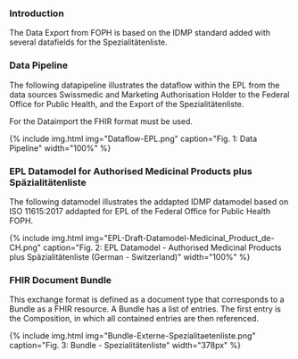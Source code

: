 ### Introduction
The Data Export from FOPH is based on the IDMP standard added with several datafields for the Spezialitätenliste. 

### Data Pipeline
The following datapipeline illustrates the dataflow within the EPL from the data sources Swissmedic and Marketing Authorisation Holder to the Federal Office for Public Health, and the Export of the Spezialitätenliste.

For the Dataimport the FHIR format must be used.

{% include img.html img="Dataflow-EPL.png" caption="Fig. 1: Data Pipeline" width="100%" %}

### EPL Datamodel for Authorised Medicinal Products plus Späzialitätenliste
The following datamodel illustrates the addapted IDMP datamodel based on ISO 11615:2017 addapted for EPL of the Federal Office for Public Health FOPH.

{% include img.html img="EPL-Draft-Datamodel-Medicinal_Product_de-CH.png" caption="Fig. 2: EPL Datamodel - Authorised Medicinal Products plus Späzialitätenliste (German - Switzerland)" width="100%" %}

### FHIR Document Bundle
This exchange format is defined as a document type that corresponds to a Bundle as a FHIR resource. A Bundle has a list of entries. The first entry is the Composition, in which all contained entries are then referenced.

{% include img.html img="Bundle-Externe-Spezialitaetenliste.png" caption="Fig. 3: Bundle - Spezialitätenliste" width="378px" %}